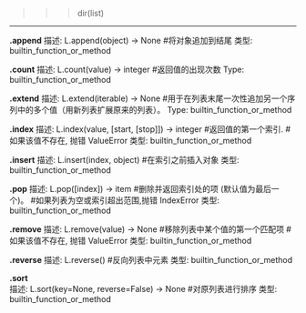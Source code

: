 >>> dir(list)
---------------------
**.append** 
描述: L.append(object) -> None 
#将对象追加到结尾
类型:      builtin_function_or_method
   
**.count**
描述:  L.count(value) -> integer 
#返回值的出现次数
Type:      builtin_function_or_method
  
**.extend** 
描述:  L.extend(iterable) -> None 
#用于在列表末尾一次性追加另一个序列中的多个值（用新列表扩展原来的列表）。
Type:      builtin_function_or_method
 
**.index** 
描述: L.index(value, [start, [stop]]) -> integer 
#返回值的第一个索引. 
#如果该值不存在, 抛错 ValueError
类型:      builtin_function_or_method
 
**.insert** 
描述: L.insert(index, object) 
#在索引之前插入对象
类型:      builtin_function_or_method
 
**.pop**
描述:
L.pop([index]) -> item 
#删除并返回索引处的项 (默认值为最后一个)。
#如果列表为空或索引超出范围,抛错 IndexError 
类型:      builtin_function_or_method 
  
**.remove** 
描述:
L.remove(value) -> None 
#移除列表中某个值的第一个匹配项
#如果该值不存在, 抛错 ValueError
类型:      builtin_function_or_method
 
**.reverse**
描述: L.reverse() 
#反向列表中元素
类型:      builtin_function_or_method  

**.sort**  
描述: L.sort(key=None, reverse=False) -> None 
#对原列表进行排序
类型:      builtin_function_or_method
